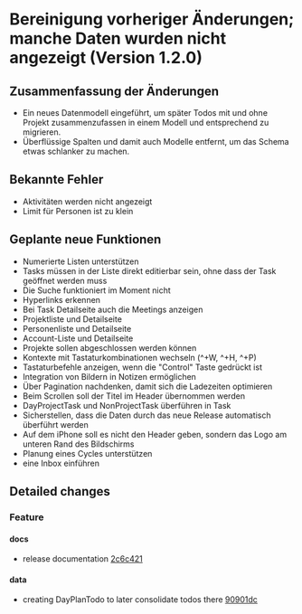 # Bereinigung vorheriger Änderungen; manche Daten wurden nicht angezeigt (Version 1.2.0)

## Zusammenfassung der Änderungen

- Ein neues Datenmodell eingeführt, um später Todos mit und ohne Projekt zusammenzufassen in einem Modell und entsprechend zu migrieren.
- Überflüssige Spalten und damit auch Modelle entfernt, um das Schema etwas schlanker zu machen.

## Bekannte Fehler

- Aktivitäten werden nicht angezeigt
- Limit für Personen ist zu klein

## Geplante neue Funktionen

- Numerierte Listen unterstützen
- Tasks müssen in der Liste direkt editierbar sein, ohne dass der Task geöffnet werden muss
- Die Suche funktioniert im Moment nicht
- Hyperlinks erkennen
- Bei Task Detailseite auch die Meetings anzeigen
- Projektliste und Detailseite
- Personenliste und Detailseite
- Account-Liste und Detailseite
- Projekte sollen abgeschlossen werden können
- Kontexte mit Tastaturkombinationen wechseln (^+W, ^+H, ^+P)
- Tastaturbefehle anzeigen, wenn die "Control" Taste gedrückt ist
- Integration von Bildern in Notizen ermöglichen
- Über Pagination nachdenken, damit sich die Ladezeiten optimieren
- Beim Scrollen soll der Titel im Header übernommen werden
- DayProjectTask und NonProjectTask überführen in Task
- Sicherstellen, dass die Daten durch das neue Release automatisch überführt werden
- Auf dem iPhone soll es nicht den Header geben, sondern das Logo am unteren Rand des Bildschirms
- Planung eines Cycles unterstützen
- eine Inbox einführen

## Detailed changes

### Feature

#### docs

- release documentation [2c6c421](https://github.com/cabcookie/personal-crm/commit/2c6c42113cd58151f02451b5289a17bd2ea2bd31)

#### data

- creating DayPlanTodo to later consolidate todos there [90901dc](https://github.com/cabcookie/personal-crm/commit/90901dcd3d2ba5ad45f8d4e918c08a07b16bee10)
